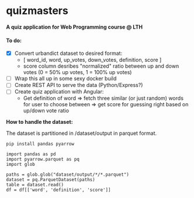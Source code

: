 # quizmasters
**A quiz application for Web Programming course @ LTH**

#### To do:
- [x] Convert urbandict dataset to desired format:
  - [ word_id, word, up_votes, down_votes, definition, score ]
  - score column desribes "normalized" ratio between up and down votes (0 = 50% up votes, 1 = 100% up votes)
- [ ] Wrap this all up in some sexy docker build
- [ ] Create REST API to serve the data (Python/Express?)
- [ ] Create quiz application with Angular:
  - Get definition of word => fetch three similar (or just random) words for user to choose between => get score for guessing right based on up/down vote ratio


**How to handle the dataset:**

The dataset is partitioned in /dataset/output in parquet format.

`pip install pandas pyarrow`

```
import pandas as pd
import pyarrow.parquet as pq
import glob

paths = glob.glob("dataset/output/*/*.parquet")
dataset = pq.ParquetDataset(paths)
table = dataset.read()
df = df[['word', 'definition', 'score']]
```
